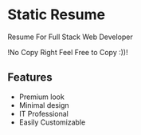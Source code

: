 
# Static Resume

Resume For Full Stack Web Developer
 
!No Copy Right Feel Free to Copy :))!

## Features

- Premium look
- Minimal design
- IT Professional 
- Easily Customizable

